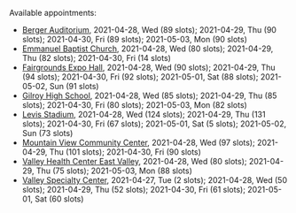 Available appointments:

* [Berger Auditorium](https://schedulecare.sccgov.org/mychartprd/SignupAndSchedule/EmbeddedSchedule?id=132694&vt=1277&dept=101064003), 2021-04-28, Wed (89 slots); 2021-04-29, Thu (90 slots); 2021-04-30, Fri (89 slots); 2021-05-03, Mon (90 slots)
* [Emmanuel Baptist Church](https://schedulecare.sccgov.org/mychartprd/SignupAndSchedule/EmbeddedSchedule?id=132871&vt=1277&dept=101064006), 2021-04-28, Wed (80 slots); 2021-04-29, Thu (82 slots); 2021-04-30, Fri (14 slots)
* [Fairgrounds Expo Hall](https://schedulecare.sccgov.org/mychartprd/SignupAndSchedule/EmbeddedSchedule?id=132726&vt=1277&dept=101064002), 2021-04-28, Wed (90 slots); 2021-04-29, Thu (94 slots); 2021-04-30, Fri (92 slots); 2021-05-01, Sat (88 slots); 2021-05-02, Sun (91 slots)
* [Gilroy High School](https://schedulecare.sccgov.org/mychartprd/SignupAndSchedule/EmbeddedSchedule?id=132980&vt=1277&dept=101064008), 2021-04-28, Wed (85 slots); 2021-04-29, Thu (85 slots); 2021-04-30, Fri (80 slots); 2021-05-03, Mon (82 slots)
* [Levis Stadium](https://schedulecare.sccgov.org/mychartprd/SignupAndSchedule/EmbeddedSchedule?id=132723&vt=1277&dept=101064004), 2021-04-28, Wed (124 slots); 2021-04-29, Thu (131 slots); 2021-04-30, Fri (67 slots); 2021-05-01, Sat (5 slots); 2021-05-02, Sun (73 slots)
* [Mountain View Community Center](https://schedulecare.sccgov.org/mychartprd/SignupAndSchedule/EmbeddedSchedule?id=132472&vt=1277&dept=101064001), 2021-04-28, Wed (97 slots); 2021-04-29, Thu (101 slots); 2021-04-30, Fri (90 slots)
* [Valley Health Center East Valley](https://schedulecare.sccgov.org/mychartprd/SignupAndSchedule/EmbeddedSchedule?id=132268&vt=1277&dept=101064007), 2021-04-28, Wed (80 slots); 2021-04-29, Thu (75 slots); 2021-05-03, Mon (88 slots)
* [Valley Specialty Center](https://schedulecare.sccgov.org/mychartprd/SignupAndSchedule/EmbeddedSchedule?id=132277&vt=1277&dept=101001072), 2021-04-27, Tue (2 slots); 2021-04-28, Wed (50 slots); 2021-04-29, Thu (52 slots); 2021-04-30, Fri (61 slots); 2021-05-01, Sat (60 slots)
